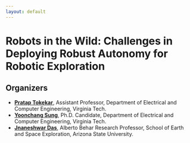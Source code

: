 ```yaml
---
layout: default
---
```


# **Robots in the Wild: Challenges in Deploying Robust Autonomy for Robotic Exploration**

## **Organizers**

* [**Pratap Tokekar**](http://tokekar.github.io/), Assistant Professor,
Department of Electrical and Computer Engineering, Virginia Tech. 
* [**Yoonchang Sung**](https://yoonchangsung.com/), Ph.D. Candidate,
Department of Electrical and Computer Engineering, Virginia Tech. 
* [**Jnaneshwar Das**](https://web.asu.edu/jdas), Alberto Behar Research Professor,
School of Earth and Space Exploration, Arizona State University.